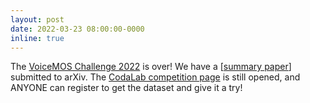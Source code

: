 ```yaml
---
layout: post
date: 2022-03-23 08:00:00-0000
inline: true
---
```


The [VoiceMOS Challenge 2022](https://voicemos-challenge-2022.github.io/) is over! We have a [[summary paper](https://arxiv.org/abs/2203.11389)] submitted to arXiv. The [CodaLab competition page](https://codalab.lisn.upsaclay.fr/competitions/695) is still opened, and ANYONE can register to get the dataset and give it a try!